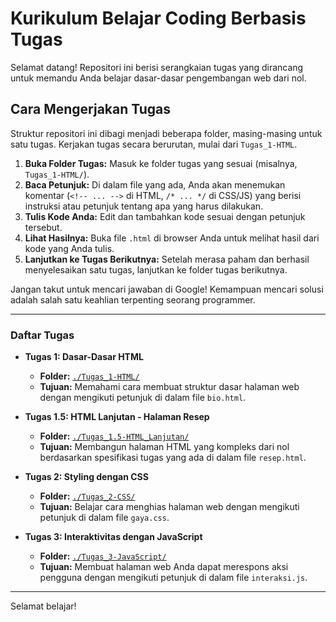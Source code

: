 # Kurikulum Belajar Coding Berbasis Tugas

Selamat datang! Repositori ini berisi serangkaian tugas yang dirancang untuk memandu Anda belajar dasar-dasar pengembangan web dari nol.

## Cara Mengerjakan Tugas

Struktur repositori ini dibagi menjadi beberapa folder, masing-masing untuk satu tugas. Kerjakan tugas secara berurutan, mulai dari `Tugas_1-HTML`.

1.  **Buka Folder Tugas:** Masuk ke folder tugas yang sesuai (misalnya, `Tugas_1-HTML/`).
2.  **Baca Petunjuk:** Di dalam file yang ada, Anda akan menemukan komentar (`<!-- ... -->` di HTML, `/* ... */` di CSS/JS) yang berisi instruksi atau petunjuk tentang apa yang harus dilakukan.
3.  **Tulis Kode Anda:** Edit dan tambahkan kode sesuai dengan petunjuk tersebut.
4.  **Lihat Hasilnya:** Buka file `.html` di browser Anda untuk melihat hasil dari kode yang Anda tulis.
5.  **Lanjutkan ke Tugas Berikutnya:** Setelah merasa paham dan berhasil menyelesaikan satu tugas, lanjutkan ke folder tugas berikutnya.

Jangan takut untuk mencari jawaban di Google! Kemampuan mencari solusi adalah salah satu keahlian terpenting seorang programmer.

---

### Daftar Tugas

- **Tugas 1: Dasar-Dasar HTML**
  - **Folder:** [`./Tugas_1-HTML/`](./Tugas_1-HTML/)
  - **Tujuan:** Memahami cara membuat struktur dasar halaman web dengan mengikuti petunjuk di dalam file `bio.html`.

- **Tugas 1.5: HTML Lanjutan - Halaman Resep**
  - **Folder:** [`./Tugas_1.5-HTML_Lanjutan/`](./Tugas_1.5-HTML_Lanjutan/)
  - **Tujuan:** Membangun halaman HTML yang kompleks dari nol berdasarkan spesifikasi tugas yang ada di dalam file `resep.html`.

- **Tugas 2: Styling dengan CSS**
  - **Folder:** [`./Tugas_2-CSS/`](./Tugas_2-CSS/)
  - **Tujuan:** Belajar cara menghias halaman web dengan mengikuti petunjuk di dalam file `gaya.css`.

- **Tugas 3: Interaktivitas dengan JavaScript**
  - **Folder:** [`./Tugas_3-JavaScript/`](./Tugas_3-JavaScript/)
  - **Tujuan:** Membuat halaman web Anda dapat merespons aksi pengguna dengan mengikuti petunjuk di dalam file `interaksi.js`.

---

Selamat belajar!
